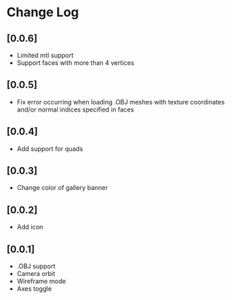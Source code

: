 # Change Log

## [0.0.6]
- Limited mtl support
- Support faces with more than 4 vertices

## [0.0.5]
- Fix error occurring when loading .OBJ meshes with texture coordinates and/or normal indices specified in faces 

## [0.0.4]
- Add support for quads

## [0.0.3]
- Change color of gallery banner

## [0.0.2]
- Add icon

## [0.0.1]
- .OBJ support
- Camera orbit
- Wireframe mode
- Axes toggle
